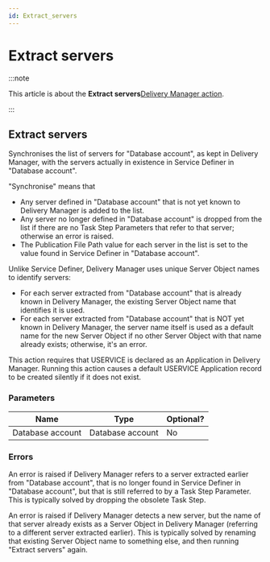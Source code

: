 ```yaml
---
id: Extract_servers
---
```


# Extract servers




:::note

This article is about the **Extract servers**[Delivery Manager action](/Continuous_delivery/Delivery_Manager_actions_by_name).

:::

## **Extract servers**

Synchronises the list of servers for "Database account", as kept in Delivery Manager, with the servers actually in existence in Service Definer in "Database account".

"Synchronise" means that

- Any server defined in "Database account" that is not yet known to Delivery Manager is added to the list.
- Any server no longer defined in "Database account" is dropped from the list if there are no Task Step Parameters that refer to that server; otherwise an error is raised.
- The Publication File Path value for each server in the list is set to the value found in Service Definer in "Database account".

Unlike Service Definer, Delivery Manager uses unique Server Object names to identify servers:

- For each server extracted from "Database account" that is already known in Delivery Manager, the existing Server Object name that identifies it is used.
- For each server extracted from "Database account" that is NOT yet known in Delivery Manager, the server name itself is used as a default name for the new Server Object if no other Server Object with that name already exists; otherwise, it's an error.

This action requires that USERVICE is declared as an Application in Delivery Manager. Running this action causes a default USERVICE Application record to be created silently if it does not exist.

### Parameters

|**Name**|**Type**|**Optional?**|
|--------|--------|--------|
|Database account|Database account|No      |



### Errors

An error is raised if Delivery Manager refers to a server extracted earlier from "Database account", that is no longer found in Service Definer in "Database account", but that is still referred to by a Task Step Parameter. This is typically solved by dropping the obsolete Task Step.

An error is raised if Delivery Manager detects a new server, but the name of that server already exists as a Server Object in Delivery Manager (referring to a different server extracted earlier). This is typically solved by renaming that existing Server Object name to something else, and then running "Extract servers" again.